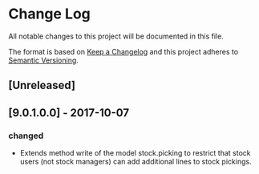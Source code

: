 # Change Log
All notable changes to this project will be documented in this file.

The format is based on [Keep a Changelog](http://keepachangelog.com/)
and this project adheres to [Semantic Versioning](http://semver.org/).

## [Unreleased]

## [9.0.1.0.0] - 2017-10-07
### changed
- Extends method write of the model stock.picking to restrict that stock users (not stock managers) can add additional lines to stock pickings.

